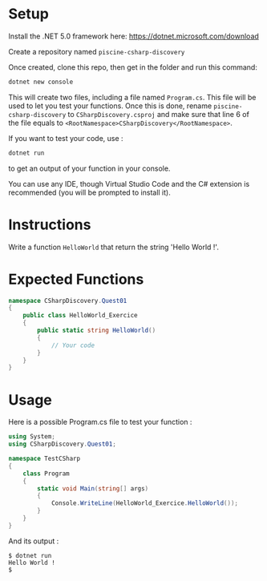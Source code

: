 # Setup

Install the .NET 5.0 framework here:
https://dotnet.microsoft.com/download

Create a repository named `piscine-csharp-discovery`

Once created, clone this repo, then get in the folder and run this command:

```sh
dotnet new console
```

This will create two files, including a file named `Program.cs`. This file will be used to let you test your functions. 
Once this is done, rename `piscine-csharp-discovery` to `CSharpDiscovery.csproj` and make sure that line 6 of the file equals to `<RootNamespace>CSharpDiscovery</RootNamespace>`.

If you want to test your code, use :

```sh
dotnet run
```

to get an output of your function in your console.

You can use any IDE, though Virtual Studio Code and the C# extension is recommended (you will be prompted to install it).

# Instructions

Write a function `HelloWorld` that return the string 'Hello World !'.

# Expected Functions

```C#
namespace CSharpDiscovery.Quest01
{
    public class HelloWorld_Exercice
    {
        public static string HelloWorld()
        {
            // Your code
        }
    }
}
```

# Usage

Here is a possible Program.cs file to test your function :

```C#
using System;
using CSharpDiscovery.Quest01;

namespace TestCSharp
{
    class Program
    {
        static void Main(string[] args)
        {
            Console.WriteLine(HelloWorld_Exercice.HelloWorld());
        }
    }
}
```

And its output :

```
$ dotnet run
Hello World !
$
```
